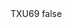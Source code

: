 <?xml version="1.0" encoding="UTF-8"?>
<CustomMetadata xmlns="http://soap.sforce.com/2006/04/metadata">
    <label>TXU69</label>
    <protected>false</protected>
</CustomMetadata>
